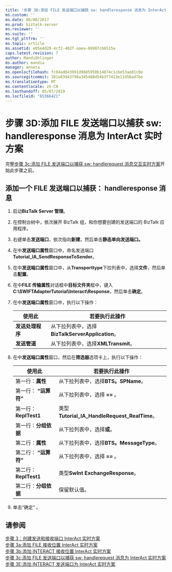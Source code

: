 ```yaml
---
title: '步骤 3D:添加 FILE 发送端口以捕获 sw: handleresponse 消息为 InterAct 实时方案 |Microsoft Docs'
ms.custom: ''
ms.date: 06/08/2017
ms.prod: biztalk-server
ms.reviewer: ''
ms.suite: ''
ms.tgt_pltfrm: ''
ms.topic: article
ms.assetid: e05e4d20-4cf2-402f-aaea-66987cb6515a
caps.latest.revision: 7
author: MandiOhlinger
ms.author: mandia
manager: anneta
ms.openlocfilehash: fc04ad643991d9685950b14874c1c6e53ae81c0e
ms.sourcegitcommit: 381e83d43796a345488d54b3f7413e11d56ad7be
ms.translationtype: MT
ms.contentlocale: zh-CN
ms.lasthandoff: 05/07/2019
ms.locfileid: "65366421"
---
```

# <a name="step-3d-add-a-file-send-port-to-capture-the-swhandleresponse-message-for-the-interact-real-time-scenario"></a>步骤 3D:添加 FILE 发送端口以捕获 sw: handleresponse 消息为 InterAct 实时方案
完整[步骤 3c:添加 FILE 发送端口以捕获 sw: handlerequest 消息交互实时方案](../../adapters-and-accelerators/fileact-interact/step-3c-add-file-send-port-to-get-sw-handlerequest-interact-real-time-scenario.md)开始此步骤之前。
  
## <a name="add-a-file-send-port-to-capture-swhandleresponse-message"></a>添加一个 FILE 发送端口以捕获： handleresponse 消息  
  
1.  启动**BizTalk Server 管理**。  
  
2.  在控制台树中，依次展开 BizTalk 组，和你想要创建的发送端口的 BizTalk 应用程序。  
  
3.  右键单击**发送端口**，依次指向**新建**，然后单击**静态单向发送端口。**  
  
4.  在中**发送端口属性**窗口中，命名发送端口**Tutorial_IA_SendResponseToSender**。  
  
5.  在中**发送端口属性**窗口中，从**Transporttype**下拉列表中，选择**文件**，然后单击**配置**。  
  
6.  在中**FILE 传输属性**对话框中**目标文件夹**框中，键入**C:\SWIFTAdapterTutorial\Interact\Response**，然后单击**确定**。  
  
7.  在中**发送端口属性**窗口中，执行以下操作：  
  
    |**使用此**|**若要执行此操作**|  
    |------------------|--------------------|  
    |**发送处理程序**|从下拉列表中，选择**BizTalkServerApplication**。|  
    |**发送管道**|从下拉列表中，选择**XMLTransmit**。|  
  
8.  在中**发送端口属性**窗口，然后在**筛选器**选项卡上，执行以下操作：  
  
    |**使用此**|**若要执行此操作**|  
    |------------------|--------------------|  
    |第一行：**属性**|从下拉列表中，选择**BTS。SPName**。|  
    |第一行： **“运算符”**|从下拉列表中，选择 **==** 。|  
    |第一行：**ReplTest1**|类型**Tutorial_IA_HandleRequest_RealTime**。|  
    |第一行：**分组依据**|从下拉列表中，选择**或**。|  
    |第二行：**属性**|从下拉列表中，选择**BTS。MessageType**。|  
    |第二行： **“运算符”**|从下拉列表中，选择 **==** 。|  
    |第二行：**ReplTest1**|类型**SwInt ExchangeResponse**。|  
    |第二行：**分组依据**|保留默认值。|  
  
9. 单击“确定”  。  
  
## <a name="see-also"></a>请参阅  
 [步骤 3：创建发送和接收端口 InterAct 实时方案](../../adapters-and-accelerators/fileact-interact/step-3-create-send-and-receive-ports-for-the-interact-real-time-scenario.md)   
 [步骤 3a:添加 FILE 接收位置 InterAct 实时方案](../../adapters-and-accelerators/fileact-interact/step-3a-add-a-file-receive-location-for-the-interact-real-time-scenario.md)   
 [步骤 3b:添加 INTERACT 接收位置 InterAct 实时方案](../../adapters-and-accelerators/fileact-interact/step-3b-add-an-interact-receive-location-for-the-interact-real-time-scenario.md)   
 [步骤 3c:添加 FILE 发送端口以捕获 sw: handlerequest 消息为 InterAct 实时方案](../../adapters-and-accelerators/fileact-interact/step-3c-add-file-send-port-to-get-sw-handlerequest-interact-real-time-scenario.md)   
 [步骤 3E:添加 INTERACT 发送端口为 InterAct 实时方案](../../adapters-and-accelerators/fileact-interact/step-3e-add-an-interact-send-port-for-the-interact-real-time-scenario.md)